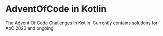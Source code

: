 # AdventOfCode in Kotlin
The Advent Of Code Challenges in Kotlin. Currently contains solutions for AoC 2023 and ongoing.

